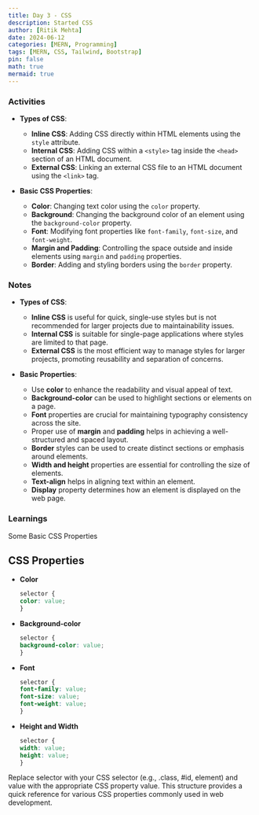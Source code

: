 ```yaml
---
title: Day 3 - CSS
description: Started CSS
author: [Ritik Mehta]
date: 2024-06-12
categories: [MERN, Programming]
tags: [MERN, CSS, Tailwind, Bootstrap]
pin: false
math: true
mermaid: true
---
```


### Activities
- **Types of CSS**: 
  - **Inline CSS**: Adding CSS directly within HTML elements using the `style` attribute.
  - **Internal CSS**: Adding CSS within a `<style>` tag inside the `<head>` section of an HTML document.
  - **External CSS**: Linking an external CSS file to an HTML document using the `<link>` tag.

- **Basic CSS Properties**: 
  - **Color**: Changing text color using the `color` property.
  - **Background**: Changing the background color of an element using the `background-color` property.
  - **Font**: Modifying font properties like `font-family`, `font-size`, and `font-weight`.
  - **Margin and Padding**: Controlling the space outside and inside elements using `margin` and `padding` properties.
  - **Border**: Adding and styling borders using the `border` property.

### Notes
- **Types of CSS**:
  - **Inline CSS** is useful for quick, single-use styles but is not recommended for larger projects due to maintainability issues.
  - **Internal CSS** is suitable for single-page applications where styles are limited to that page.
  - **External CSS** is the most efficient way to manage styles for larger projects, promoting reusability and separation of concerns.

- **Basic Properties**:
   - Use **color** to enhance the readability and visual appeal of text.
  - **Background-color** can be used to highlight sections or elements on a page.
  - **Font** properties are crucial for maintaining typography consistency across the site.
  - Proper use of **margin** and **padding** helps in achieving a well-structured and spaced layout.
  - **Border** styles can be used to create distinct sections or emphasis around elements.
  - **Width and height** properties are essential for controlling the size of elements.
  - **Text-align** helps in aligning text within an element.
  - **Display** property determines how an element is displayed on the web page.

### Learnings

Some Basic CSS Properties
## CSS Properties

- **Color**
    ```css
    selector {
    color: value;
    }

- **Background-color**
    ```css
    selector {
    background-color: value;
    }
- **Font**
    ```css
    selector {
    font-family: value;
    font-size: value;
    font-weight: value;
    }
- **Height and Width**
    ```css
    selector {
    width: value;
    height: value;
    }

Replace selector with your CSS selector (e.g., .class, #id, element) and value with the appropriate CSS property value. This structure provides a quick reference for various CSS properties commonly used in web development.













